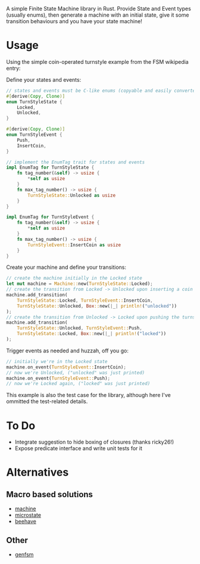 
A simple Finite State Machine library in Rust. Provide State and Event types (usually enums), then generate a machine with an initial state, give it some transition behaviours and you have your state machine!

# Usage #

Using the simple coin-operated turnstyle example from the FSM wikipedia entry:

Define your states and events:
```rust
// states and events must be C-like enums (copyable and easily converted to primitives)
#[derive(Copy, Clone)]
enum TurnStyleState {
	Locked,
	Unlocked,
}

#[derive(Copy, Clone)]
enum TurnStyleEvent {
	Push,
	InsertCoin,
}

// implement the EnumTag trait for states and events
impl EnumTag for TurnStyleState {
	fn tag_number(&self) -> usize {
		*self as usize
	}
	fn max_tag_number() -> usize {
		TurnStyleState::Unlocked as usize
	}
}

impl EnumTag for TurnStyleEvent {
	fn tag_number(&self) -> usize {
		*self as usize
	}
	fn max_tag_number() -> usize {
		TurnStyleEvent::InsertCoin as usize
	}
}
```

Create your machine and define your transitions:
```rust
// create the machine initially in the Locked state
let mut machine = Machine::new(TurnStyleState::Locked);
// create the transition from Locked -> Unlocked upon inserting a coin
machine.add_transition(
	TurnStyleState::Locked, TurnStyleEvent::InsertCoin,
	TurnStyleState::Unlocked, Box::new(|_| println!("unlocked"))
);
// create the transition from Unlocked -> Locked upon pushing the turnstyle
machine.add_transition(
	TurnStyleState::Unlocked, TurnStyleEvent::Push,
	TurnStyleState::Locked, Box::new(|_| println!("locked"))
);
```

Trigger events as needed and huzzah, off you go:
```rust
// initially we're in the Locked state
machine.on_event(TurnStyleEvent::InsertCoin);
// now we're Unlocked, ("unlocked" was just printed)
machine.on_event(TurnStyleEvent::Push);
// now we're Locked again, ("locked" was just printed)
```

This example is also the test case for the library, although here I've ommitted the test-related details.

# To Do #

- Integrate suggestion to hide boxing of closures (thanks ricky26!)
- Expose predicate interface and write unit tests for it

# Alternatives #

## Macro based solutions ##
- [machine](https://crates.io/crates/machine)
- [microstate](https://crates.io/crates/microstate)
- [beehave](https://crates.io/crates/beehave)

## Other ##
- [genfsm](https://crates.io/crates/genfsm)

